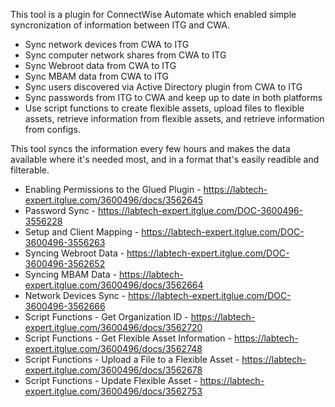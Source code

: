 This tool is a plugin for ConnectWise Automate which enabled simple syncronization of information between ITG and CWA. 
  - Sync network devices from CWA to ITG
  - Sync computer network shares from CWA to ITG
  - Sync Webroot data from CWA to ITG
  - Sync MBAM data from CWA to ITG
  - Sync users discovered via Active Directory plugin from CWA to ITG
  - Sync passwords from ITG to CWA and keep up to date in both platforms
  - Use script functions to create flexible assets, upload files to flexible assets, retrieve information from flexible assets, and retrieve information from configs.
  
This tool syncs the information every few hours and makes the data available where it's needed most, and in a format that's easily readible and filterable.

- Enabling Permissions to the Glued Plugin - https://labtech-expert.itglue.com/3600496/docs/3562645
- Password Sync - https://labtech-expert.itglue.com/DOC-3600496-3556228
- Setup and Client Mapping - https://labtech-expert.itglue.com/DOC-3600496-3556263
- Syncing Webroot Data - https://labtech-expert.itglue.com/DOC-3600496-3562652
- Syncing MBAM Data - https://labtech-expert.itglue.com/3600496/docs/3562664
- Network Devices Sync - https://labtech-expert.itglue.com/DOC-3600496-3562666
- Script Functions - Get Organization ID - https://labtech-expert.itglue.com/3600496/docs/3562720
- Script Functions - Get Flexible Asset Information - https://labtech-expert.itglue.com/3600496/docs/3562748
- Script Functions - Upload a File to a Flexible Asset - https://labtech-expert.itglue.com/3600496/docs/3562678
- Script Functions - Update Flexible Asset - https://labtech-expert.itglue.com/3600496/docs/3562753
